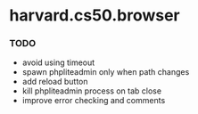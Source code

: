 # harvard.cs50.browser

### TODO

* avoid using timeout
* spawn phpliteadmin only when path changes
* add reload button
* kill phpliteadmin process on tab close
* improve error checking and comments
